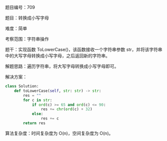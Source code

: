 题目编号：709

题目：转换成小写字母

难度：简单

考察范围：字符串操作

题干：实现函数 ToLowerCase()，该函数接收一个字符串参数 str，并将该字符串中的大写字母转换成小写字母，之后返回新的字符串。

解题思路：遍历字符串，将大写字母转换成小写字母即可。

解决方案：

```python
class Solution:
    def toLowerCase(self, str: str) -> str:
        res = ""
        for c in str:
            if ord(c) >= 65 and ord(c) <= 90:
                res += chr(ord(c) + 32)
            else:
                res += c
        return res
```

算法复杂度：时间复杂度为 O(n)，空间复杂度为 O(n)。